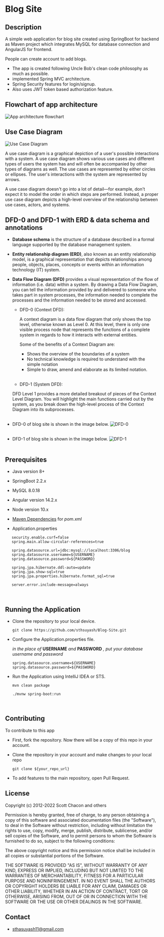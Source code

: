 # Blog Site

## Description

A simple web application for blog site created using SpringBoot for backend as Maven project which integrates MySQL for database connection and AngularJS for frontend.

People can create account to add blogs.

- The app is created following Uncle Bob's clean code philosophy as much as possible.
- implemented Spring MVC architecture.
- Spring Security features for login/signup.
- Also uses JWT token based authorization feature.
  <br/>

## Flowchart of app architecture

![App architecture flowchart](src/main/resources/images/App_flowchart.jpg)
<br/>

## Use Case Diagram

![Use Case Diagram](src/main/resources/images/Use_case_diagram_for_blogsite.jpg)

A use case diagram is a graphical depiction of a user's possible interactions with a system. A use case diagram shows various use cases and different types of users the system has and will often be accompanied by other types of diagrams as well. The use cases are represented by either circles or ellipses. The user's interactions with the system are represented by arrows.

A use case diagram doesn't go into a lot of detail—for example, don't expect it to model the order in which steps are performed. Instead, a proper use case diagram depicts a high-level overview of the relationship between use cases, actors, and systems.
<br/>

## DFD-0 and DFD-1 with ERD & data schema and annotations

- **Database schema** is the structure of a database described in a formal language supported by the database management system.

- **Entity relationship diagram (ERD)**, also known as an entity relationship model, is a graphical representation that depicts relationships among people, objects, places, concepts or events within an information technology (IT) system.

- **Data Flow Diagram (DFD)** provides a visual representation of the flow of information (i.e. data) within a system. By drawing a Data Flow Diagram, you can tell the information provided by and delivered to someone who takes part in system processes, the information needed to complete the processes and the information needed to be stored and accessed.

  - DFD-0 (Context DFD):

    A context diagram is a data flow diagram that only shows the top level, otherwise known as Level 0. At this level, there is only one visible process node that represents the functions of a complete system in regards to how it interacts with external entities.

    Some of the benefits of a Context Diagram are:

    - Shows the overview of the boundaries of a system
    - No technical knowledge is required to understand with the simple notation
    - Simple to draw, amend and elaborate as its limited notation.
      <br/><br/>

  - DFD-1 (System DFD):

   DFD Level 1 provides a more detailed breakout of pieces of the Context Level Diagram. You will highlight the main functions carried out by the system, as you break down the high-level process of the Context Diagram into its subprocesses.
    <br/><br/>

- DFD-0 of blog site is shown in the image below.
  ![DFD-0](src/main/resources/images/DFD-0.jpeg)
  <br/><br/>

- DFD-1 of blog site is shown in the image below.
  ![DFD-1]()
  <br/><br/>

## Prerequisites

- Java version 8+
- SpringBoot 2.2.x
- MySQL 8.0.18
- Angular version 14.2.x
- Node version 10.x
- [Maven Dependencies](https://github.com/sthsuyash/Blog-Site/blob/main/pom.xml) for _pom.xml_

- Application.properties

 ```application.properties
    security.enable.csrf=false
    spring.main.allow-circular-references=true
    
    spring.datasource.url=jdbc:mysql://localhost:3306/blog  
    spring.datasource.username=${USERNAME}
    spring.datasource.password=${PASSWORD}
    
    spring.jpa.hibernate.ddl-auto=update
    spring.jpa.show-sql=true
    spring.jpa.properties.hibernate.format_sql=true
    
    server.error.include-message=always
 ```

 <br/>

## Running the Application

- Clone the repository to your local device.

  ```git
  git clone https://github.com/sthsuyash/Blog-Site.git
  ```

- Configure the Application.properties file.

  _in the place of_ **USERNAME** _and_ **PASSWORD** _, put your database username and password_

  ```properties
  spring.datasource.username=${USERNAME}
  spring.datasource.password=${PASSWORD}
  ```

- Run the Application using IntelliJ IDEA or STS.

  ```mvn
  mvn clean package
  ```

  ```mvn
  ./mvnw spring-boot:run
  ```

  <br/>

## Contributing

To contribute to this app

- First, fork the repository. Now there will be a copy of this repo in your account.
- Clone the repository in your account and make changes to your local repo

  ```git
  git clone ${your_repo_url}
  ```

- To add features to the main repository, open Pull Request.
  <br/>

## License

Copyright (c) 2012-2022 Scott Chacon and others

Permission is hereby granted, free of charge, to any person obtaining
a copy of this software and associated documentation files (the
"Software"), to deal in the Software without restriction, including
without limitation the rights to use, copy, modify, merge, publish,
distribute, sublicense, and/or sell copies of the Software, and to
permit persons to whom the Software is furnished to do so, subject to
the following conditions:

The above copyright notice and this permission notice shall be
included in all copies or substantial portions of the Software.

THE SOFTWARE IS PROVIDED "AS IS", WITHOUT WARRANTY OF ANY KIND,
EXPRESS OR IMPLIED, INCLUDING BUT NOT LIMITED TO THE WARRANTIES OF
MERCHANTABILITY, FITNESS FOR A PARTICULAR PURPOSE AND
NONINFRINGEMENT. IN NO EVENT SHALL THE AUTHORS OR COPYRIGHT HOLDERS BE
LIABLE FOR ANY CLAIM, DAMAGES OR OTHER LIABILITY, WHETHER IN AN ACTION
OF CONTRACT, TORT OR OTHERWISE, ARISING FROM, OUT OF OR IN CONNECTION
WITH THE SOFTWARE OR THE USE OR OTHER DEALINGS IN THE SOFTWARE.
<br/>

[Comment]: <> (## Citation)

## Contact

- sthasuyash11@gmail.com
